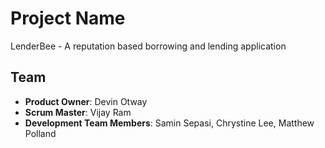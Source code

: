 # Project Name

LenderBee - A reputation based borrowing and lending application

## Team

  - __Product Owner__: Devin Otway
  - __Scrum Master__: Vijay Ram
  - __Development Team Members__: Samin Sepasi, Chrystine Lee, Matthew Polland


